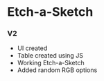 # Etch-a-Sketch

### V2
- UI created
- Table created using JS
- Working Etch-a-Sketch
- Added random RGB options

